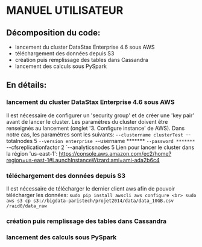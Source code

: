 # MANUEL UTILISATEUR
## Décomposition du code:
- lancement du cluster DataStax Enterprise 4.6 sous AWS
- téléchargement des données depuis S3 
- création puis remplissage des tables dans Cassandra
- lancement des calculs sous PySpark

## En détails:
### lancement du cluster DataStax Enterprise 4.6 sous AWS
Il est nécessaire de configurer un 'security group' et de créer une 'key pair' avant de lancer le cluster. Les paramètres du cluster doivent être renseignés au lancement (onglet '3. Configure instance' de AWS). Dans notre cas, les paramètres sont les suivants:
`--clustername clusterTest
`--totalnodes 5
`--version enterprise
`--username *******
`--password *******
`--cfsreplicationfactor 2
`--analyticsnodes 5
Lien pour lancer le cluster dans la région 'us-east-1':
https://console.aws.amazon.com/ec2/home?region=us-east-1#LaunchInstanceWizard:ami=ami-ada2b6c4

### téléchargement des données depuis S3 
Il est nécessaire de télécharger le dernier client aws afin de pouvoir télécharger les données:
`sudo pip install awscli
aws configure <br>
sudo aws s3 cp s3://bigdata-paristech/projet2014/data/data_10GB.csv /raid0/data_raw`

### création puis remplissage des tables dans Cassandra
### lancement des calculs sous PySpark
